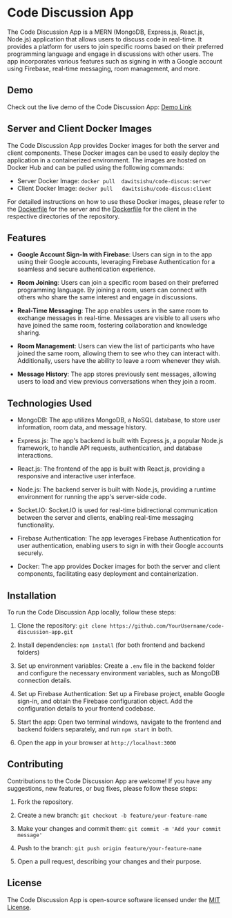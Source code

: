# Code Discussion App

The Code Discussion App is a MERN (MongoDB, Express.js, React.js, Node.js) application that allows users to discuss code in real-time. It provides a platform for users to join specific rooms based on their preferred programming language and engage in discussions with other users. The app incorporates various features such as signing in with a Google account using Firebase, real-time messaging, room management, and more.

## Demo

Check out the live demo of the Code Discussion App: [Demo Link](https://code-discussion.vercel.app/)

## Server and Client Docker Images

The Code Discussion App provides Docker images for both the server and client components. These Docker images can be used to easily deploy the application in a containerized environment. The images are hosted on Docker Hub and can be pulled using the following commands:

- Server Docker Image: `docker pull  dawitsishu/code-discus:server`
- Client Docker Image: `docker pull   dawitsishu/code-discus:client`

For detailed instructions on how to use these Docker images, please refer to the [Dockerfile](https://github.com/DawitSishu/code-discussion/blob/main/client/Dockerfile) for the server and the [Dockerfile](https://github.com/DawitSishu/code-discussion/blob/main/server/Dockerfile) for the client in the respective directories of the repository.

## Features

- **Google Account Sign-In with Firebase**: Users can sign in to the app using their Google accounts, leveraging Firebase Authentication for a seamless and secure authentication experience.

- **Room Joining**: Users can join a specific room based on their preferred programming language. By joining a room, users can connect with others who share the same interest and engage in discussions.

- **Real-Time Messaging**: The app enables users in the same room to exchange messages in real-time. Messages are visible to all users who have joined the same room, fostering collaboration and knowledge sharing.

- **Room Management**: Users can view the list of participants who have joined the same room, allowing them to see who they can interact with. Additionally, users have the ability to leave a room whenever they wish.

- **Message History**: The app stores previously sent messages, allowing users to load and view previous conversations when they join a room.

## Technologies Used

- MongoDB: The app utilizes MongoDB, a NoSQL database, to store user information, room data, and message history.

- Express.js: The app's backend is built with Express.js, a popular Node.js framework, to handle API requests, authentication, and database interactions.

- React.js: The frontend of the app is built with React.js, providing a responsive and interactive user interface.

- Node.js: The backend server is built with Node.js, providing a runtime environment for running the app's server-side code.

- Socket.IO: Socket.IO is used for real-time bidirectional communication between the server and clients, enabling real-time messaging functionality.

- Firebase Authentication: The app leverages Firebase Authentication for user authentication, enabling users to sign in with their Google accounts securely.

- Docker: The app provides Docker images for both the server and client components, facilitating easy deployment and containerization.

## Installation

To run the Code Discussion App locally, follow these steps:

1. Clone the repository: `git clone https://github.com/YourUsername/code-discussion-app.git`

2. Install dependencies: `npm install` (for both frontend and backend folders)

3. Set up environment variables: Create a `.env` file in the backend folder and configure the necessary environment variables, such as MongoDB connection details.

4. Set up Firebase Authentication: Set up a Firebase project, enable Google sign-in, and obtain the Firebase configuration object. Add the configuration details to your frontend codebase.

5. Start the app: Open two terminal windows, navigate to the frontend and backend folders separately, and run `npm start` in both.

6. Open the app in your browser at `http://localhost:3000`

## Contributing

Contributions to the Code Discussion App are welcome! If you have any suggestions, new features, or bug fixes, please follow these steps:

1. Fork the repository.

2. Create a new branch: `git checkout -b feature/your-feature-name`

3. Make your changes and commit them: `git commit -m 'Add your commit message'`

4. Push to the branch: `git push origin feature/your-feature-name`

5. Open a pull request, describing your changes and their purpose.

## License

The Code Discussion App is open-source software licensed under the [MIT License](LICENSE).
